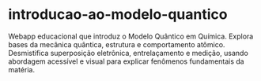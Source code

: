 # introducao-ao-modelo-quantico
Webapp educacional que introduz o Modelo Quântico em Química. Explora bases da mecânica quântica, estrutura e comportamento atômico. Desmistifica superposição eletrônica, entrelaçamento e medição, usando abordagem acessível e visual para explicar fenômenos fundamentais da matéria.

